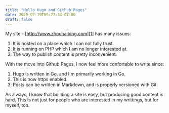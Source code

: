 ```yaml
---
title: "Hello Hugo and Github Pages"
date: 2020-07-19T09:27:34-07:00
draft: false
---
```


My site - [http://www.zhouhaibing.com][1] has many issues:

1. It is hosted on a place which I can not fully trust.
1. It is running on PHP which I am no longer interested at.
1. The way to publish content is pretty inconvenient.

With the move into Github Pages, I now feel more confortable to write since:

1. Hugo is written in Go, and I'm primarily working in Go.
1. This is now https enabled.
1. Posts can be written in Markdown, and is properly versioned with Git.

As always, I know that building a site is easy, but producing good content is
hard. This is not just for people who are interested in my writtings, but for
myself, too.

[1]: http://www.zhouhaibing.com
